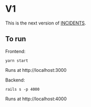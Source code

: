 # V1

This is the next version of [INCIDENTS](https://github.com/veeral-patel/incidents).

## To run

Frontend:
```
yarn start
```

Runs at http://localhost:3000

Backend:
```
rails s -p 4000
```

Runs at http://localhost:4000
